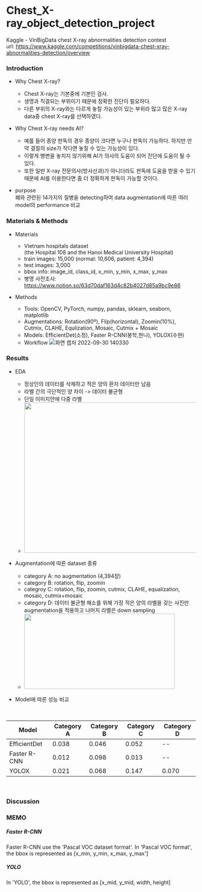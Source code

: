 # Chest_X-ray_object_detection_project
Kaggle - VinBigData chest X-ray abnormalities detection contest </br>
url: https://www.kaggle.com/competitions/vinbigdata-chest-xray-abnormalities-detection/overview </br>

### Introduction
* Why Chest X-ray?
  * Chest X-ray는 기본중에 기본인 검사.
  * 생명과 직결되는 부위이기 때문에 정확한 진단이 필요하다.
  * 다른 부위의 X-ray와는 다르게 놓칠 가능성이 있는 부위라 많고 많은 X-ray data중 chest X-ray를 선택하였다.
  
* Why Chest X-ray needs AI?
  * 예를 들어 종양 판독의 경우 종양이 크다면 누구나 판독이 가능하다. 하지만 만약 결절의 size가 작다면 놓칠 수 있는 가능성이 있다.
  * 이렇게 병변을 놓치지 않기위해 AI가 의사의 도움이 되어 진단에 도움이 될 수 있다.
  * 또한 일반 X-ray 전문의사(방사선과)가 아니더라도 판독에 도움을 받을 수 있기때문에 AI를 이용한다면 좀 더 정확하게 판독이 가능할 것이다.
* purpose </br>
폐와 관련된 14가지의 질병을 detecting하여 data augmentation에 따른 여러 model의 performance 비교

### Materials & Methods
* Materials
  * Vietnam hospitals dataset </br>
  (the Hospital 108 and the Hanoi Medical University Hospital)
  * train images: 15,000 (normal: 10,606, patient: 4,394)
  * test images: 3,000
  * bbox info: image_id, class_id, x_min, y_min, x_max, y_max
  * 병명 사전조사: </br>
  https://www.notion.so/63d70daf163d4c82b4027d85a9bc9e86

* Methods
  * Tools: OpenCV, PyTorch, numpy, pandas, sklearn, seaborn, matplotlib
  * Augmentations: Rotation(90º), Flip(horizontal), Zoomin(10%), Cutmix, CLAHE, Equlization, Mosaic, Cutmix + Mosaic
  * Models: EfficientDet(소정), Faster R-CNN(봉학,현나), YOLOX(수현)
  * Workflow
   ![화면 캡처 2022-09-30 140330](https://user-images.githubusercontent.com/61971952/193194200-5f44aa1e-2fd4-410a-be1b-1d16b6be21cc.png)

### Results
* EDA
  * 정상인의 데이터를 삭제하고 적은 양의 환자 데이터만 남음
  * 라벨 간의 극단적인 양 차이 -> 데이터 불균형
  * 단일 이미지안에 다중 라벨
  * <img src="https://user-images.githubusercontent.com/61971952/193209874-ebc78a59-5b58-4816-8412-c841a3b6099f.png" width="600" height="400"/>

* Augmentation에 따른 dataset 종류
  * category A: no augmentation (4,394장)
  * category B: rotation, flip, zoomin
  * categroy C: rotation, flip, zoomin, cutmix, CLAHE, equalization, mosaic, cutmix+mosaic
  * category D: 데이터 불균형 해소를 위해 가장 적은 양의 라벨을 갖는 사진만 augmentation을 적용하고 나머지 라벨은 down sampling
  * <img src="https://user-images.githubusercontent.com/61971952/193212025-c29832b9-b649-41f9-8e58-7ad8a5b25c56.png" width="400" height="200"/>
  
  
* Model에 따른 성능 비교
</br>

Model | Category A | Category B | Category C | Category D
-------|-------|-------|-------|-------|
EfficientDet | 0.038 | 0.046 | 0.052 | --
Faster R-CNN | 0.012 | 0.098 | 0.013 | --
YOLOX  |  0.021  | 0.068 | 0.147 | 0.070
   
</br>


### Discussion

### MEMO
##### Faster R-CNN
Faster R-CNN use the 'Pascal VOC dataset format'.
In 'Pascal VOC format', the bbox is represented as [x_min, y_min, x_max, y_max']

##### YOLO
In 'YOLO', the bbox is represented as [x_mid, y_mid, width, height]
